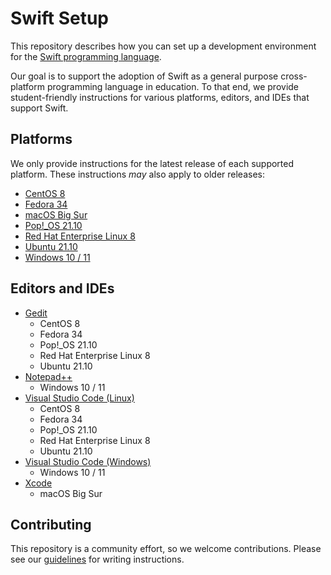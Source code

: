 # Swift Setup

This repository describes how you can set up a development environment for the [Swift programming language](https://swift.org).

Our goal is to support the adoption of Swift as a general purpose cross-platform programming language in education. To that end, we provide student-friendly instructions for various platforms, editors, and IDEs that support Swift.

## Platforms

We only provide instructions for the latest release of each supported platform. These instructions *may* also apply to older releases:

- [CentOS 8](platforms/centos/README.md)
- [Fedora 34](platforms/fedora/README.md)
- [macOS Big Sur](platforms/macOS/README.md)
- [Pop!_OS 21.10](platforms/ubuntu/README.md)
- [Red Hat Enterprise Linux 8](platforms/centos/README.md)
- [Ubuntu 21.10](platforms/ubuntu/README.md)
- [Windows 10 / 11](platforms/windows/README.md)

## Editors and IDEs

- [Gedit](editors/gedit/README.md)
    * CentOS 8
    * Fedora 34
    * Pop!_OS 21.10
    * Red Hat Enterprise Linux 8
    * Ubuntu 21.10
- [Notepad++](editors/notepadplusplus/README.md)
    * Windows 10 / 11
- [Visual Studio Code (Linux)](editors/vscode-linux/README.md)
    * CentOS 8
    * Fedora 34
    * Pop!_OS 21.10
    * Red Hat Enterprise Linux 8
    * Ubuntu 21.10
- [Visual Studio Code (Windows)](editors/vscode-windows/README.md)
    * Windows 10 / 11
- [Xcode](editors/xcode/README.md)
    * macOS Big Sur

## Contributing

This repository is a community effort, so we welcome contributions. Please see our [guidelines](contributing.md) for writing instructions.
